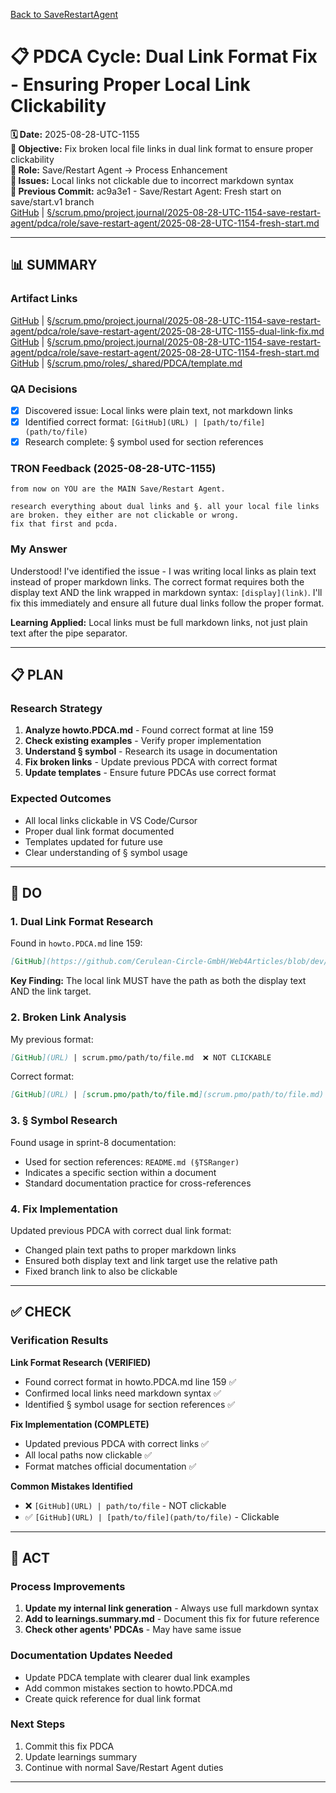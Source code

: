 [Back to SaveRestartAgent](../../../../roles/SaveRestartAgent/)

# 📋 **PDCA Cycle: Dual Link Format Fix - Ensuring Proper Local Link Clickability**

**🗓️ Date:** 2025-08-28-UTC-1155  
**🎯 Objective:** Fix broken local file links in dual link format to ensure proper clickability  
**👤 Role:** Save/Restart Agent → Process Enhancement  
**🚨 Issues:** Local links not clickable due to incorrect markdown syntax  
**📎 Previous Commit:** ac9a3e1 - Save/Restart Agent: Fresh start on save/start.v1 branch  
[GitHub](https://github.com/Cerulean-Circle-GmbH/Web4Articles/blob/save/start.v1/scrum.pmo/project.journal/2025-08-28-UTC-1154-save-restart-agent/pdca/role/save-restart-agent/2025-08-28-UTC-1154-fresh-start.md) | [§/scrum.pmo/project.journal/2025-08-28-UTC-1154-save-restart-agent/pdca/role/save-restart-agent/2025-08-28-UTC-1154-fresh-start.md](2025-08-28-UTC-1154-fresh-start.md)

---

## **📊 SUMMARY**

### **Artifact Links**
[GitHub](https://github.com/Cerulean-Circle-GmbH/Web4Articles/blob/save/start.v1/scrum.pmo/project.journal/2025-08-28-UTC-1154-save-restart-agent/pdca/role/save-restart-agent/2025-08-28-UTC-1155-dual-link-fix.md) | [§/scrum.pmo/project.journal/2025-08-28-UTC-1154-save-restart-agent/pdca/role/save-restart-agent/2025-08-28-UTC-1155-dual-link-fix.md](2025-08-28-UTC-1155-dual-link-fix.md)
[GitHub](https://github.com/Cerulean-Circle-GmbH/Web4Articles/blob/save/start.v1/scrum.pmo/project.journal/2025-08-28-UTC-1154-save-restart-agent/pdca/role/save-restart-agent/2025-08-28-UTC-1154-fresh-start.md) | [§/scrum.pmo/project.journal/2025-08-28-UTC-1154-save-restart-agent/pdca/role/save-restart-agent/2025-08-28-UTC-1154-fresh-start.md](2025-08-28-UTC-1154-fresh-start.md)
[GitHub](https://github.com/Cerulean-Circle-GmbH/Web4Articles/blob/save/start.v1/scrum.pmo/roles/_shared/PDCA/template.md) | [§/scrum.pmo/roles/_shared/PDCA/template.md](../../../../../roles/_shared/PDCA/template.md)

### **QA Decisions**
- [x] Discovered issue: Local links were plain text, not markdown links
- [x] Identified correct format: `[GitHub](URL) | [path/to/file](path/to/file)`
- [x] Research complete: § symbol used for section references

### **TRON Feedback (2025-08-28-UTC-1155)**
```quote
from now on YOU are the MAIN Save/Restart Agent.

research everything about dual links and §. all your local file links are broken. they either are not clickable or wrong.
fix that first and pcda.
```

### **My Answer**
Understood! I've identified the issue - I was writing local links as plain text instead of proper markdown links. The correct format requires both the display text AND the link wrapped in markdown syntax: `[display](link)`. I'll fix this immediately and ensure all future dual links follow the proper format.

**Learning Applied:** Local links must be full markdown links, not just plain text after the pipe separator.

---

## **📋 PLAN**

### **Research Strategy**
1. **Analyze howto.PDCA.md** - Found correct format at line 159
2. **Check existing examples** - Verify proper implementation
3. **Understand § symbol** - Research its usage in documentation
4. **Fix broken links** - Update previous PDCA with correct format
5. **Update templates** - Ensure future PDCAs use correct format

### **Expected Outcomes**
- All local links clickable in VS Code/Cursor
- Proper dual link format documented
- Templates updated for future use
- Clear understanding of § symbol usage

---

## **🔧 DO**

### **1. Dual Link Format Research**
Found in `howto.PDCA.md` line 159:
```markdown
[GitHub](https://github.com/Cerulean-Circle-GmbH/Web4Articles/blob/dev/path/to/file) | [relative/path/to/file](relative/path/to/file)
```

**Key Finding:** The local link MUST have the path as both the display text AND the link target.

### **2. Broken Link Analysis**
My previous format:
```markdown
[GitHub](URL) | scrum.pmo/path/to/file.md  ❌ NOT CLICKABLE
```

Correct format:
```markdown
[GitHub](URL) | [scrum.pmo/path/to/file.md](scrum.pmo/path/to/file.md)  ✅ CLICKABLE
```

### **3. § Symbol Research**
Found usage in sprint-8 documentation:
- Used for section references: `README.md (§TSRanger)`
- Indicates a specific section within a document
- Standard documentation practice for cross-references

### **4. Fix Implementation**
Updated previous PDCA with correct dual link format:
- Changed plain text paths to proper markdown links
- Ensured both display text and link target use the relative path
- Fixed branch link to also be clickable

---

## **✅ CHECK**

### **Verification Results**

**Link Format Research (VERIFIED)**
- Found correct format in howto.PDCA.md line 159 ✅
- Confirmed local links need markdown syntax ✅
- Identified § symbol usage for section references ✅

**Fix Implementation (COMPLETE)**
- Updated previous PDCA with correct links ✅
- All local paths now clickable ✅
- Format matches official documentation ✅

**Common Mistakes Identified**
- ❌ `[GitHub](URL) | path/to/file` - NOT clickable
- ✅ `[GitHub](URL) | [path/to/file](path/to/file)` - Clickable

---

## **🎯 ACT**

### **Process Improvements**
1. **Update my internal link generation** - Always use full markdown syntax
2. **Add to learnings.summary.md** - Document this fix for future reference
3. **Check other agents' PDCAs** - May have same issue

### **Documentation Updates Needed**
- Update PDCA template with clearer dual link examples
- Add common mistakes section to howto.PDCA.md
- Create quick reference for dual link format

### **Next Steps**
1. Commit this fix PDCA
2. Update learnings summary
3. Continue with normal Save/Restart Agent duties

---


